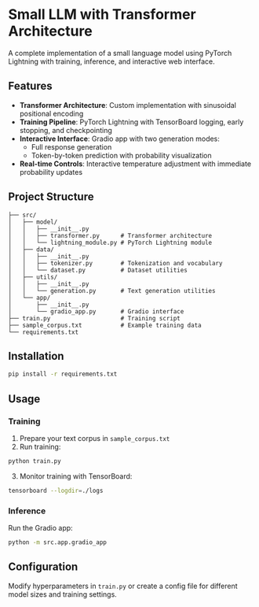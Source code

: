 # Small LLM with Transformer Architecture

A complete implementation of a small language model using PyTorch Lightning with training, inference, and interactive web interface.

## Features

- **Transformer Architecture**: Custom implementation with sinusoidal positional encoding
- **Training Pipeline**: PyTorch Lightning with TensorBoard logging, early stopping, and checkpointing
- **Interactive Interface**: Gradio app with two generation modes:
  - Full response generation
  - Token-by-token prediction with probability visualization
- **Real-time Controls**: Interactive temperature adjustment with immediate probability updates

## Project Structure

```
├── src/
│   ├── model/
│   │   ├── __init__.py
│   │   ├── transformer.py      # Transformer architecture
│   │   └── lightning_module.py # PyTorch Lightning module
│   ├── data/
│   │   ├── __init__.py
│   │   ├── tokenizer.py        # Tokenization and vocabulary
│   │   └── dataset.py          # Dataset utilities
│   ├── utils/
│   │   ├── __init__.py
│   │   └── generation.py       # Text generation utilities
│   └── app/
│       ├── __init__.py
│       └── gradio_app.py       # Gradio interface
├── train.py                    # Training script
├── sample_corpus.txt           # Example training data
└── requirements.txt
```

## Installation

```bash
pip install -r requirements.txt
```

## Usage

### Training

1. Prepare your text corpus in `sample_corpus.txt`
2. Run training:
```bash
python train.py
```

3. Monitor training with TensorBoard:
```bash
tensorboard --logdir=./logs
```

### Inference

Run the Gradio app:
```bash
python -m src.app.gradio_app
```

## Configuration

Modify hyperparameters in `train.py` or create a config file for different model sizes and training settings.
